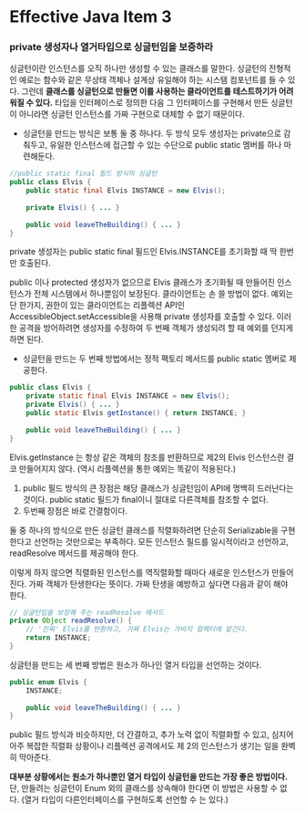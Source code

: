 # Effective Java Item 3



### private 생성자나 열거타입으로 싱글턴임을 보증하라



싱글턴이란 인스턴스를 오직 하나만 생성할 수 있는 클래스를 말한다. 싱글턴의 전형적인 예로는 함수와 같은 무상태 객체나 설계상 유일해야 하는 시스템 컴포넌트를 들 수 있다. 그런데 **클래스를 싱글턴으로 만들면 이를 사용하는 클라이언트를 테스트하기가 어려워질 수 있다.** 타입을 인터페이스로 정의한 다음 그 인터페이스를 구현해서 만든 싱글턴이 아니라면 싱글턴 인스턴스를 가짜 구현으로 대체할 수 없기 때문이다.



- 싱글턴을 만드는 방식은 보통 둘 중 하나다. 두 방식 모두 생성자는 private으로 감춰두고, 유일한 인스턴스에 접근할 수 있는 수단으로 public static 멤버를 하나 마련해둔다.



```java
//public static final 필드 방식의 싱글턴
public class Elvis {
    public static final Elvis INSTANCE = new Elvis();
    
    private Elvis() { ... }
    
    public void leaveTheBuilding() { ... }
}
```



private 생성자는 public static final 필드인 Elvis.INSTANCE를 초기화할 때 딱 한번만 호출된다.

public 이나 protected 생성자가 없으므로 Elvis 클래스가 초기화될 때 만들어진 인스턴스가 전체 시스템에서 하나뿐임이 보장된다. 클라이언트는 손 쓸 방법이 없다. 예외는 단 한가지, 권한이 있는 클라이언트는 리플렉션 API인 AccessibleObject.setAccessible을 사용해 private 생성자를 호출할 수 있다. 이러한 공격을 방어하려면 생성자를 수정하여 두 번째 객체가 생성되려 할 때 예외를 던지게 하면 된다.



- 싱글턴을 만드는 두 번째 방법에서는 정적 팩토리 메서드를 public static 멤버로 제공한다.



```java
public class Elvis {
    private static final Elvis INSTANCE = new Elvis();
    private Elvis() { ... }
    public static Elvis getInstance() { return INSTANCE; }
    
    public void leaveTheBuilding() { ... }
}
```



Elvis.getInstance 는 항상 같은 객체의 참조를 반환하므로 제2의 Elvis 인스턴스란 결코 만들어지지 않다. (역시 리플렉션을 통한 예외는 똑같이 적용된다.)

1. public 필드 방식의 큰 장점은 해당 클래스가 싱글턴임이 API에 명백히 드러난다는 것이다. public static 필드가 final이니 절대로 다른객체를 참조할 수 없다.
2. 두번째 장점은 바로 간결함이다. 



둘 중 하나의 방식으로 만든 싱글턴 클래스를 직렬화하려면 단순히 Serializable을 구현한다고 선언하는 것만으로는 부족하다. 모든 인스턴스 필드를 일시적이라고 선언하고, readResolve 메서드를 제공해야 한다.

이렇게 하지 않으면 직렬화된 인스턴스를 역직렬화할 때마다 새로운 인스턴스가 만들어진다. 가짜 객체가 탄생한다는 뜻이다. 가짜 탄생을 예방하고 싶다면 다음과 같이 해야 한다.

```java
// 싱글턴임을 보장해 주는 readResolve 메서드
private Object readResolve() {
    // '진짜' Elvis를 반환하고, 가짜 Elvis는 가비지 컬렉터에 맡긴다.
    return INSTANCE;
}
```



싱글턴을 만드는 세 번째 방법은 원소가 하나인 열거 타입을 선언하는 것이다.



```java
public enum Elvis {
    INSTANCE;
    
    public void leaveTheBuilding() { ... }
}
```



public 필드 방식과 비슷하지만, 더 간결하고, 추가 노력 없이 직렬화할 수 있고, 심지어 아주 복잡한 직렬화 상황이나 리플렉션 공격에서도 제 2의 인스턴스가 생기는 일을 완벽히 막아준다.

**대부분 상황에서는 원소가 하나뿐인 열거 타입이 싱글턴을 만드는 가장 좋은 방법이다.** 단, 만들려는 싱글턴이 Enum 외의 클래스를 상속해야 한다면 이 방법은 사용할 수 없다. (열거 타입이 다른인터페이스를 구현하도록 선언할 수 는 있다.)
